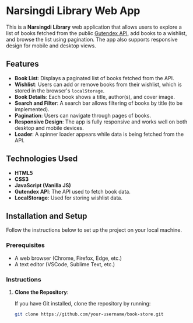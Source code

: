 # Narsingdi Library Web App

This is a **Narsingdi Library** web application that allows users to explore a list of books fetched from the public [Gutendex API](https://gutendex.com/), add books to a wishlist, and browse the list using pagination. The app also supports responsive design for mobile and desktop views.

## Features

- **Book List**: Displays a paginated list of books fetched from the API.
- **Wishlist**: Users can add or remove books from their wishlist, which is stored in the browser's `localStorage`.
- **Book Details**: Each book shows a title, author(s), and cover image.
- **Search and Filter**: A search bar allows filtering of books by title (to be implemented).
- **Pagination**: Users can navigate through pages of books.
- **Responsive Design**: The app is fully responsive and works well on both desktop and mobile devices.
- **Loader**: A spinner loader appears while data is being fetched from the API.

## Technologies Used

- **HTML5**
- **CSS3**
- **JavaScript (Vanilla JS)**
- **Gutendex API**: The API used to fetch book data.
- **LocalStorage**: Used for storing wishlist data.

## Installation and Setup

Follow the instructions below to set up the project on your local machine.

### Prerequisites

- A web browser (Chrome, Firefox, Edge, etc.)
- A text editor (VSCode, Sublime Text, etc.)

### Instructions

1. **Clone the Repository**:
   
   If you have Git installed, clone the repository by running:
   ```bash
   git clone https://github.com/your-username/book-store.git
